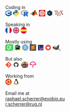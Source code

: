 
Coding in  
<img src="icons/cpp.png" width="20" height="20"> <img src="icons/python.png" width="20" height="20"> <img src="icons/r.png" width="25" height="20"> <img src="icons/matlab.png" width="25" height="20"> <img src="icons/mathematica.png" width="20" height="20"> <img src="icons/bash.png" width="20" height="20"> <img src="icons/tex.png" width="30" height="20">  

Speaking in  
<img src="icons/france.png" width="20" height="20"> <img src="icons/united-kingdom.png" width="20" height="20"> <img src="icons/spain.png" width="20" height="20">

Mostly using  
<img src="icons/qtcreator.png" width="25" height="20"> <img src="icons/pycharm.png" width="20" height="20"> <img src="icons/rstudio.png" width="20" height="20"> <img src="icons/sublime.svg" width="20" height="20"> <img src="icons/texstudio.png" width="20" height="20"> <img src="icons/inkscape.png" width="20" height="20"> <img src="icons/gimp.png" width="25" height="20"> 

But also  
<img src="icons/git.png" width="20" height="20"> <img src="icons/github.png" width="20" height="20"> <img src="icons/travis.svg" width="25" height="20"> <img src="icons/codecov.png" width="20" height="20">

Working from  
<img src="icons/ubuntu.png" width="20" height="20"> <img src="icons/linux.png" width="20" height="20"> 

Email me at  
raphael.scherrer@evobio.eu  
r.scherrer@rug.nl
